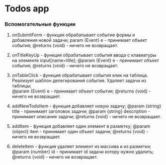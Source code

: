 # Todos app

### Вспомогательные функции

1) onSubmitForm - функция обрабатывает событие формы и добавления новой задачи;
param {Event} e - принимает объект события;
@returns {void} - ничего не возвращает.

2) onTitleKeyUp - функция обрабатывает события ввода с клавиатуры на элементе input[name=title];
@param {Event} e - принимает объект события;
@returns {void} - ничего не возвращает.

3) onTableClick - функция обрабатывает события клик на таблица. Реализует шаблон делегирования события. Удаляет задачи из таблицы;  
@param {Event} e - принимает объект события;
@returns {void} - ничего не возвращает.

4) addNewTodoItem - функция добавляет новую задачу;
@param {string} title - принимает заголовок задачи;
@param {string} description - принимает описание задачи;
@returns {void} - ничего не возвращает.

5) addItem - функция добавляет один элемент в разметку;
@param {object} item - принимает один объект задачи;
@returns {void} - ничего не возвращает.

6) deleteItem - функция удаляет элемент из массива и из разметки;
 @param {number} id - принимает id задачи котору нужно удалить;
@returns {void} - ничего не возвращает.